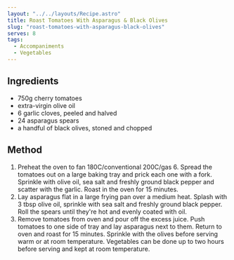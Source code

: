 ```yaml
---
layout: "../../layouts/Recipe.astro"
title: Roast Tomatoes With Asparagus & Black Olives
slug: "roast-tomatoes-with-asparagus-black-olives"
serves: 8
tags:
  - Accompaniments
  - Vegetables
---
```


## Ingredients

- 750g cherry tomatoes
- extra-virgin olive oil
- 6 garlic cloves, peeled and halved
- 24 asparagus spears
- a handful of black olives, stoned and chopped

## Method

1. Preheat the oven to fan 180C/conventional 200C/gas 6. Spread the tomatoes out on a large baking tray and prick each one with a fork. Sprinkle with olive oil, sea salt and freshly ground black pepper and scatter with the garlic. Roast in the oven for 15 minutes.
1. Lay asparagus flat in a large frying pan over a medium heat. Splash with 3 tbsp olive oil, sprinkle with sea salt and freshly ground black pepper. Roll the spears until they're hot and evenly coated with oil.
1. Remove tomatoes from oven and pour off the excess juice. Push tomatoes to one side of tray and lay asparagus next to them. Return to oven and roast for 15 minutes. Sprinkle with the olives before serving warm or at room temperature. Vegetables can be done up to two hours before serving and kept at room temperature.